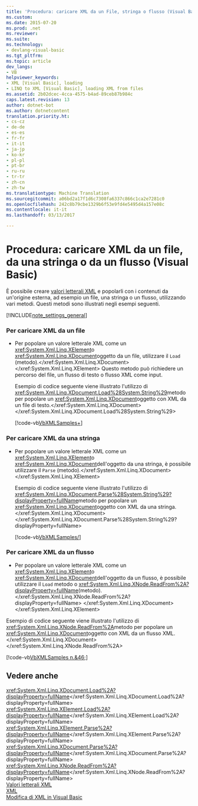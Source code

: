 ```yaml
---
title: 'Procedura: caricare XML da un File, stringa o flusso (Visual Basic) | Documenti di Microsoft'
ms.custom: 
ms.date: 2015-07-20
ms.prod: .net
ms.reviewer: 
ms.suite: 
ms.technology:
- devlang-visual-basic
ms.tgt_pltfrm: 
ms.topic: article
dev_langs:
- VB
helpviewer_keywords:
- XML [Visual Basic], loading
- LINQ to XML [Visual Basic], loading XML from files
ms.assetid: 2b02dcec-4cca-4575-b4ad-89ceb87b984c
caps.latest.revision: 13
author: dotnet-bot
ms.author: dotnetcontent
translation.priority.ht:
- cs-cz
- de-de
- es-es
- fr-fr
- it-it
- ja-jp
- ko-kr
- pl-pl
- pt-br
- ru-ru
- tr-tr
- zh-cn
- zh-tw
ms.translationtype: Machine Translation
ms.sourcegitcommit: a06bd2a17f1d6c7308fa6337c866c1ca2e7281c0
ms.openlocfilehash: 242c8b79cbe1329b6f53e9fd4e5495d4a157e08c
ms.contentlocale: it-it
ms.lasthandoff: 03/13/2017

---
```

# <a name="how-to-load-xml-from-a-file-string-or-stream-visual-basic"></a>Procedura: caricare XML da un file, da una stringa o da un flusso (Visual Basic)
È possibile creare [valori letterali XML](../../../../visual-basic/language-reference/xml-literals/index.md) e popolarli con i contenuti da un'origine esterna, ad esempio un file, una stringa o un flusso, utilizzando vari metodi. Questi metodi sono illustrati negli esempi seguenti.  
  
[!INCLUDE[note_settings_general](~/includes/note-settings-general-md.md)]  
  
### <a name="to-load-xml-from-a-file"></a>Per caricare XML da un file  
  
-   Per popolare un valore letterale XML come un <xref:System.Xml.Linq.XElement>o <xref:System.Xml.Linq.XDocument>oggetto da un file, utilizzare il `Load` (metodo).</xref:System.Xml.Linq.XDocument> </xref:System.Xml.Linq.XElement> Questo metodo può richiedere un percorso del file, un flusso di testo o flusso XML come input.  
  
     Esempio di codice seguente viene illustrato l'utilizzo di <xref:System.Xml.Linq.XDocument.Load%28System.String%29>metodo per popolare un <xref:System.Xml.Linq.XDocument>oggetto con XML da un file di testo.</xref:System.Xml.Linq.XDocument> </xref:System.Xml.Linq.XDocument.Load%28System.String%29>  
  
     [!code-vb[VbXMLSamples&#43;](../../../../visual-basic/language-reference/operators/codesnippet/VisualBasic/how-to-load-xml-from-a-file-string-or-stream_1.vb)]  
  
### <a name="to-load-xml-from-a-string"></a>Per caricare XML da una stringa  
  
-   Per popolare un valore letterale XML come un <xref:System.Xml.Linq.XElement>o <xref:System.Xml.Linq.XDocument>dell'oggetto da una stringa, è possibile utilizzare il `Parse` (metodo).</xref:System.Xml.Linq.XDocument> </xref:System.Xml.Linq.XElement>  
  
     Esempio di codice seguente viene illustrato l'utilizzo di <xref:System.Xml.Linq.XDocument.Parse%28System.String%29?displayProperty=fullName>metodo per popolare un <xref:System.Xml.Linq.XDocument>oggetto con XML da una stringa.</xref:System.Xml.Linq.XDocument> </xref:System.Xml.Linq.XDocument.Parse%28System.String%29?displayProperty=fullName>  
  
     [!code-vb[VbXMLSamples&#47;](../../../../visual-basic/language-reference/operators/codesnippet/VisualBasic/how-to-load-xml-from-a-file-string-or-stream_2.vb)]  
  
### <a name="to-load-xml-from-a-stream"></a>Per caricare XML da un flusso  
  
-   Per popolare un valore letterale XML come un <xref:System.Xml.Linq.XElement>o <xref:System.Xml.Linq.XDocument>dell'oggetto da un flusso, è possibile utilizzare il `Load` metodo o <xref:System.Xml.Linq.XNode.ReadFrom%2A?displayProperty=fullName>(metodo).</xref:System.Xml.Linq.XNode.ReadFrom%2A?displayProperty=fullName> </xref:System.Xml.Linq.XDocument> </xref:System.Xml.Linq.XElement>  
  
 Esempio di codice seguente viene illustrato l'utilizzo di <xref:System.Xml.Linq.XNode.ReadFrom%2A>metodo per popolare un <xref:System.Xml.Linq.XDocument>oggetto con XML da un flusso XML.</xref:System.Xml.Linq.XDocument> </xref:System.Xml.Linq.XNode.ReadFrom%2A>  
  
 [!code-vb[VbXMLSamples n.&46;](../../../../visual-basic/language-reference/operators/codesnippet/VisualBasic/how-to-load-xml-from-a-file-string-or-stream_3.vb)]  
  
## <a name="see-also"></a>Vedere anche  
 <xref:System.Xml.Linq.XDocument.Load%2A?displayProperty=fullName></xref:System.Xml.Linq.XDocument.Load%2A?displayProperty=fullName>   
 <xref:System.Xml.Linq.XElement.Load%2A?displayProperty=fullName></xref:System.Xml.Linq.XElement.Load%2A?displayProperty=fullName>   
 <xref:System.Xml.Linq.XElement.Parse%2A?displayProperty=fullName></xref:System.Xml.Linq.XElement.Parse%2A?displayProperty=fullName>   
 <xref:System.Xml.Linq.XDocument.Parse%2A?displayProperty=fullName></xref:System.Xml.Linq.XDocument.Parse%2A?displayProperty=fullName>   
 <xref:System.Xml.Linq.XNode.ReadFrom%2A?displayProperty=fullName></xref:System.Xml.Linq.XNode.ReadFrom%2A?displayProperty=fullName>   
 [Valori letterali XML](../../../../visual-basic/language-reference/xml-literals/index.md)   
 [XML](../../../../visual-basic/programming-guide/language-features/xml/index.md)   
 [Modifica di XML in Visual Basic](../../../../visual-basic/programming-guide/language-features/xml/manipulating-xml.md)

